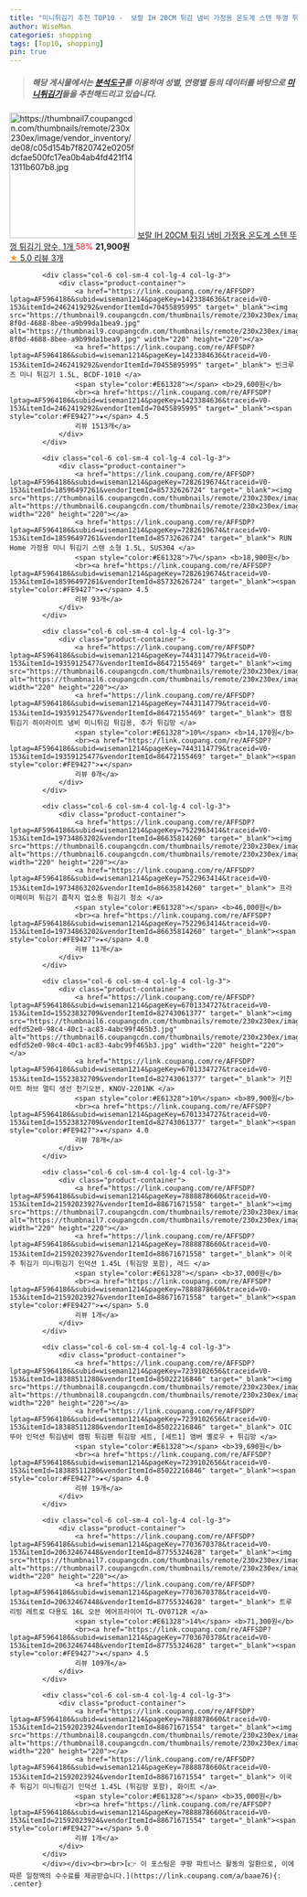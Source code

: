 ```yaml
---
title: "미니튀김기 추천 TOP10 -  보랄 IH 20CM 튀김 냄비 가정용 온도계 스텐 뚜껑 튀김기 양수, 1개 "
author: WiseMan
categories: shopping
tags: [Top10, shopping]
pin: true
---
```


> ##### 해당 게시물에서는 [**분석도구**](https://itemscout.io/)를 이용하여 **성별**, **연령별** 등의 데이터를 바탕으로 [**미니튀김기**](https://link.coupang.com/a/baae76)들을 추천해드리고 있습니다.
<div class="container"><div class="row">
            <div class="col-6 col-sm-4 col-lg-4 col-lg-3">
                <div class="product-container">
                    <a href="https://link.coupang.com/re/AFFSDP?lptag=AF5964186&subid=wiseman1214&pageKey=7694582379&traceid=V0-153&itemId=20585041611&vendorItemId=87660005072" target="_blank"><img src="https://thumbnail7.coupangcdn.com/thumbnails/remote/230x230ex/image/vendor_inventory/de08/c05d154b7f820742e0205fdcfae500fc17ea0b4ab4fd421f141311b607b8.jpg" alt="https://thumbnail7.coupangcdn.com/thumbnails/remote/230x230ex/image/vendor_inventory/de08/c05d154b7f820742e0205fdcfae500fc17ea0b4ab4fd421f141311b607b8.jpg" width="220" height="220"></a>
                    <a href="https://link.coupang.com/re/AFFSDP?lptag=AF5964186&subid=wiseman1214&pageKey=7694582379&traceid=V0-153&itemId=20585041611&vendorItemId=87660005072" target="_blank"> 보랄 IH 20CM 튀김 냄비 가정용 온도계 스텐 뚜껑 튀김기 양수, 1개 </a>
                    <span style="color:#E61328">58%</span> <b>21,900원</b>
                    <br><a href="https://link.coupang.com/re/AFFSDP?lptag=AF5964186&subid=wiseman1214&pageKey=7694582379&traceid=V0-153&itemId=20585041611&vendorItemId=87660005072" target="_blank"><span style="color:#FE9427">★</span> 5.0
                    리뷰 3개</a>
                </div>
            </div>
            
            <div class="col-6 col-sm-4 col-lg-4 col-lg-3">
                <div class="product-container">
                    <a href="https://link.coupang.com/re/AFFSDP?lptag=AF5964186&subid=wiseman1214&pageKey=1423384636&traceid=V0-153&itemId=2462419292&vendorItemId=70455895995" target="_blank"><img src="https://thumbnail9.coupangcdn.com/thumbnails/remote/230x230ex/image/retail/images/2020/04/03/18/3/21d17be2-8f0d-4688-8bee-a9b99da1bea9.jpg" alt="https://thumbnail9.coupangcdn.com/thumbnails/remote/230x230ex/image/retail/images/2020/04/03/18/3/21d17be2-8f0d-4688-8bee-a9b99da1bea9.jpg" width="220" height="220"></a>
                    <a href="https://link.coupang.com/re/AFFSDP?lptag=AF5964186&subid=wiseman1214&pageKey=1423384636&traceid=V0-153&itemId=2462419292&vendorItemId=70455895995" target="_blank"> 빈크루즈 미니 튀김기 1.5L, BCDF-1010 </a>
                    <span style="color:#E61328"></span> <b>29,600원</b>
                    <br><a href="https://link.coupang.com/re/AFFSDP?lptag=AF5964186&subid=wiseman1214&pageKey=1423384636&traceid=V0-153&itemId=2462419292&vendorItemId=70455895995" target="_blank"><span style="color:#FE9427">★</span> 4.5
                    리뷰 1513개</a>
                </div>
            </div>
            
            <div class="col-6 col-sm-4 col-lg-4 col-lg-3">
                <div class="product-container">
                    <a href="https://link.coupang.com/re/AFFSDP?lptag=AF5964186&subid=wiseman1214&pageKey=7282619674&traceid=V0-153&itemId=18596497261&vendorItemId=85732626724" target="_blank"><img src="https://thumbnail6.coupangcdn.com/thumbnails/remote/230x230ex/image/vendor_inventory/e9da/98031765de41a1702d6ace11a92c4cbbde8c347c23a304b8ac6c24c694bf.png" alt="https://thumbnail6.coupangcdn.com/thumbnails/remote/230x230ex/image/vendor_inventory/e9da/98031765de41a1702d6ace11a92c4cbbde8c347c23a304b8ac6c24c694bf.png" width="220" height="220"></a>
                    <a href="https://link.coupang.com/re/AFFSDP?lptag=AF5964186&subid=wiseman1214&pageKey=7282619674&traceid=V0-153&itemId=18596497261&vendorItemId=85732626724" target="_blank"> RUN Home 가정용 미니 튀김기 스텐 소형 1.5L, SUS304 </a>
                    <span style="color:#E61328">7%</span> <b>18,900원</b>
                    <br><a href="https://link.coupang.com/re/AFFSDP?lptag=AF5964186&subid=wiseman1214&pageKey=7282619674&traceid=V0-153&itemId=18596497261&vendorItemId=85732626724" target="_blank"><span style="color:#FE9427">★</span> 4.5
                    리뷰 93개</a>
                </div>
            </div>
            
            <div class="col-6 col-sm-4 col-lg-4 col-lg-3">
                <div class="product-container">
                    <a href="https://link.coupang.com/re/AFFSDP?lptag=AF5964186&subid=wiseman1214&pageKey=7443114779&traceid=V0-153&itemId=19359125477&vendorItemId=86472155469" target="_blank"><img src="https://thumbnail6.coupangcdn.com/thumbnails/remote/230x230ex/image/vendor_inventory/17a9/9fd209c4e02bb8a89242be55b3c751bebfe72b6c1ccb94b214c04d7f6d9f.jpeg" alt="https://thumbnail6.coupangcdn.com/thumbnails/remote/230x230ex/image/vendor_inventory/17a9/9fd209c4e02bb8a89242be55b3c751bebfe72b6c1ccb94b214c04d7f6d9f.jpeg" width="220" height="220"></a>
                    <a href="https://link.coupang.com/re/AFFSDP?lptag=AF5964186&subid=wiseman1214&pageKey=7443114779&traceid=V0-153&itemId=19359125477&vendorItemId=86472155469" target="_blank"> 캠핑튀김기 하이라이트 냄비 미니튀김 튀김용, 추가 튀김망 </a>
                    <span style="color:#E61328">10%</span> <b>14,170원</b>
                    <br><a href="https://link.coupang.com/re/AFFSDP?lptag=AF5964186&subid=wiseman1214&pageKey=7443114779&traceid=V0-153&itemId=19359125477&vendorItemId=86472155469" target="_blank"><span style="color:#FE9427">★</span> 
                    리뷰 0개</a>
                </div>
            </div>
            
            <div class="col-6 col-sm-4 col-lg-4 col-lg-3">
                <div class="product-container">
                    <a href="https://link.coupang.com/re/AFFSDP?lptag=AF5964186&subid=wiseman1214&pageKey=7522963414&traceid=V0-153&itemId=19734863202&vendorItemId=86635814260" target="_blank"><img src="https://thumbnail6.coupangcdn.com/thumbnails/remote/230x230ex/image/vendor_inventory/6a7b/7c2b18cd8b6dccea3c65d98c865bccf5d8a5fa9361fb3c49cda0759639e9.png" alt="https://thumbnail6.coupangcdn.com/thumbnails/remote/230x230ex/image/vendor_inventory/6a7b/7c2b18cd8b6dccea3c65d98c865bccf5d8a5fa9361fb3c49cda0759639e9.png" width="220" height="220"></a>
                    <a href="https://link.coupang.com/re/AFFSDP?lptag=AF5964186&subid=wiseman1214&pageKey=7522963414&traceid=V0-153&itemId=19734863202&vendorItemId=86635814260" target="_blank"> 프라이페이퍼 튀김기 흡착지 업소용 튀김기 청소 </a>
                    <span style="color:#E61328"></span> <b>46,000원</b>
                    <br><a href="https://link.coupang.com/re/AFFSDP?lptag=AF5964186&subid=wiseman1214&pageKey=7522963414&traceid=V0-153&itemId=19734863202&vendorItemId=86635814260" target="_blank"><span style="color:#FE9427">★</span> 4.0
                    리뷰 11개</a>
                </div>
            </div>
            
            <div class="col-6 col-sm-4 col-lg-4 col-lg-3">
                <div class="product-container">
                    <a href="https://link.coupang.com/re/AFFSDP?lptag=AF5964186&subid=wiseman1214&pageKey=6701334727&traceid=V0-153&itemId=15523832709&vendorItemId=82743061377" target="_blank"><img src="https://thumbnail6.coupangcdn.com/thumbnails/remote/230x230ex/image/retail/images/4424018663915616-edfd52e0-98c4-40c1-ac83-4abc99f465b3.jpg" alt="https://thumbnail6.coupangcdn.com/thumbnails/remote/230x230ex/image/retail/images/4424018663915616-edfd52e0-98c4-40c1-ac83-4abc99f465b3.jpg" width="220" height="220"></a>
                    <a href="https://link.coupang.com/re/AFFSDP?lptag=AF5964186&subid=wiseman1214&pageKey=6701334727&traceid=V0-153&itemId=15523832709&vendorItemId=82743061377" target="_blank"> 키친아트 허브 멀티 생선 전기오븐, KNOV-2201NK </a>
                    <span style="color:#E61328">10%</span> <b>89,900원</b>
                    <br><a href="https://link.coupang.com/re/AFFSDP?lptag=AF5964186&subid=wiseman1214&pageKey=6701334727&traceid=V0-153&itemId=15523832709&vendorItemId=82743061377" target="_blank"><span style="color:#FE9427">★</span> 4.0
                    리뷰 78개</a>
                </div>
            </div>
            
            <div class="col-6 col-sm-4 col-lg-4 col-lg-3">
                <div class="product-container">
                    <a href="https://link.coupang.com/re/AFFSDP?lptag=AF5964186&subid=wiseman1214&pageKey=7888878660&traceid=V0-153&itemId=21592023927&vendorItemId=88671671558" target="_blank"><img src="https://thumbnail7.coupangcdn.com/thumbnails/remote/230x230ex/image/vendor_inventory/337e/cb90e64135bb4e17cff244234b6f7f4238fc93ac7feaf48023c0c119864b.jpg" alt="https://thumbnail7.coupangcdn.com/thumbnails/remote/230x230ex/image/vendor_inventory/337e/cb90e64135bb4e17cff244234b6f7f4238fc93ac7feaf48023c0c119864b.jpg" width="220" height="220"></a>
                    <a href="https://link.coupang.com/re/AFFSDP?lptag=AF5964186&subid=wiseman1214&pageKey=7888878660&traceid=V0-153&itemId=21592023927&vendorItemId=88671671558" target="_blank"> 이국주 튀김기 미니튀김기 인덕션 1.45L (튀김망 포함), 레드 </a>
                    <span style="color:#E61328"></span> <b>37,000원</b>
                    <br><a href="https://link.coupang.com/re/AFFSDP?lptag=AF5964186&subid=wiseman1214&pageKey=7888878660&traceid=V0-153&itemId=21592023927&vendorItemId=88671671558" target="_blank"><span style="color:#FE9427">★</span> 5.0
                    리뷰 1개</a>
                </div>
            </div>
            
            <div class="col-6 col-sm-4 col-lg-4 col-lg-3">
                <div class="product-container">
                    <a href="https://link.coupang.com/re/AFFSDP?lptag=AF5964186&subid=wiseman1214&pageKey=7239102656&traceid=V0-153&itemId=18388511280&vendorItemId=85022216846" target="_blank"><img src="https://thumbnail8.coupangcdn.com/thumbnails/remote/230x230ex/image/vendor_inventory/6d6c/90b251f17f005e65751aa77b338052791292e7e50b28dba5b6587d38970a.jpg" alt="https://thumbnail8.coupangcdn.com/thumbnails/remote/230x230ex/image/vendor_inventory/6d6c/90b251f17f005e65751aa77b338052791292e7e50b28dba5b6587d38970a.jpg" width="220" height="220"></a>
                    <a href="https://link.coupang.com/re/AFFSDP?lptag=AF5964186&subid=wiseman1214&pageKey=7239102656&traceid=V0-153&itemId=18388511280&vendorItemId=85022216846" target="_blank"> OIC 뚜아 인덕션 튀김냄비 캠핑 튀김팬 튀김망 세트, [세트1] 앰버 옐로우 + 튀김망 </a>
                    <span style="color:#E61328"></span> <b>39,690원</b>
                    <br><a href="https://link.coupang.com/re/AFFSDP?lptag=AF5964186&subid=wiseman1214&pageKey=7239102656&traceid=V0-153&itemId=18388511280&vendorItemId=85022216846" target="_blank"><span style="color:#FE9427">★</span> 4.0
                    리뷰 19개</a>
                </div>
            </div>
            
            <div class="col-6 col-sm-4 col-lg-4 col-lg-3">
                <div class="product-container">
                    <a href="https://link.coupang.com/re/AFFSDP?lptag=AF5964186&subid=wiseman1214&pageKey=7703670378&traceid=V0-153&itemId=20632467448&vendorItemId=87755324628" target="_blank"><img src="https://thumbnail7.coupangcdn.com/thumbnails/remote/230x230ex/image/vendor_inventory/94ce/63cfc3c353093a619a5ba08c138551124bf58fc2f4df54c06cbe7fe25227.jpg" alt="https://thumbnail7.coupangcdn.com/thumbnails/remote/230x230ex/image/vendor_inventory/94ce/63cfc3c353093a619a5ba08c138551124bf58fc2f4df54c06cbe7fe25227.jpg" width="220" height="220"></a>
                    <a href="https://link.coupang.com/re/AFFSDP?lptag=AF5964186&subid=wiseman1214&pageKey=7703670378&traceid=V0-153&itemId=20632467448&vendorItemId=87755324628" target="_blank"> 트루리빙 레트로 다용도 16L 오븐 에어프라이어 TL-OV0712R </a>
                    <span style="color:#E61328">14%</span> <b>71,300원</b>
                    <br><a href="https://link.coupang.com/re/AFFSDP?lptag=AF5964186&subid=wiseman1214&pageKey=7703670378&traceid=V0-153&itemId=20632467448&vendorItemId=87755324628" target="_blank"><span style="color:#FE9427">★</span> 4.5
                    리뷰 109개</a>
                </div>
            </div>
            
            <div class="col-6 col-sm-4 col-lg-4 col-lg-3">
                <div class="product-container">
                    <a href="https://link.coupang.com/re/AFFSDP?lptag=AF5964186&subid=wiseman1214&pageKey=7888878660&traceid=V0-153&itemId=21592023924&vendorItemId=88671671554" target="_blank"><img src="https://thumbnail8.coupangcdn.com/thumbnails/remote/230x230ex/image/vendor_inventory/81c9/7e66e7c238802427ae56a0afae51d0a889e889cbbde300259eff83deeed1.jpg" alt="https://thumbnail8.coupangcdn.com/thumbnails/remote/230x230ex/image/vendor_inventory/81c9/7e66e7c238802427ae56a0afae51d0a889e889cbbde300259eff83deeed1.jpg" width="220" height="220"></a>
                    <a href="https://link.coupang.com/re/AFFSDP?lptag=AF5964186&subid=wiseman1214&pageKey=7888878660&traceid=V0-153&itemId=21592023924&vendorItemId=88671671554" target="_blank"> 이국주 튀김기 미니튀김기 인덕션 1.45L (튀김망 포함), 화이트 </a>
                    <span style="color:#E61328"></span> <b>35,000원</b>
                    <br><a href="https://link.coupang.com/re/AFFSDP?lptag=AF5964186&subid=wiseman1214&pageKey=7888878660&traceid=V0-153&itemId=21592023924&vendorItemId=88671671554" target="_blank"><span style="color:#FE9427">★</span> 5.0
                    리뷰 1개</a>
                </div>
            </div>
            </div></div><br><br>[👉 이 포스팅은 쿠팡 파트너스 활동의 일환으로, 이에 따른 일정액의 수수료를 제공받습니다.](https://link.coupang.com/a/baae76){: .center}